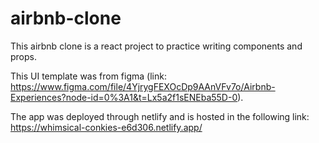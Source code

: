 # airbnb-clone
This airbnb clone is a react project to practice writing components and props.

This UI template was from figma (link: https://www.figma.com/file/4YjrygFEXOcDp9AAnVFv7o/Airbnb-Experiences?node-id=0%3A1&t=Lx5a2f1sENEba55D-0).

The app was deployed through netlify and is hosted in the following link: https://whimsical-conkies-e6d306.netlify.app/
